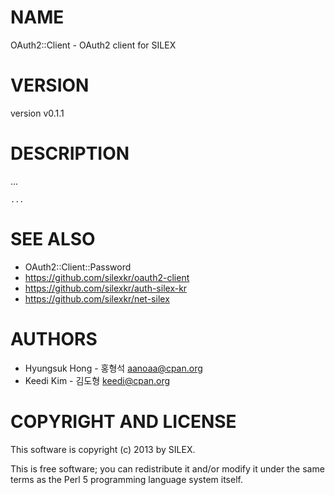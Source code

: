 # NAME

OAuth2::Client - OAuth2 client for SILEX

# VERSION

version v0.1.1

# DESCRIPTION

...

    ...

# SEE ALSO

- OAuth2::Client::Password
- https://github.com/silexkr/oauth2-client
- https://github.com/silexkr/auth-silex-kr
- https://github.com/silexkr/net-silex

# AUTHORS

- Hyungsuk Hong - 홍형석 <aanoaa@cpan.org>
- Keedi Kim - 김도형 <keedi@cpan.org>

# COPYRIGHT AND LICENSE

This software is copyright (c) 2013 by SILEX.

This is free software; you can redistribute it and/or modify it under
the same terms as the Perl 5 programming language system itself.
